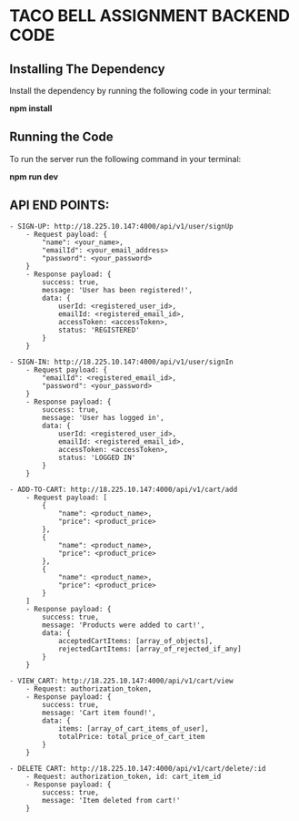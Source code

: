 # TACO BELL ASSIGNMENT BACKEND CODE

## Installing The Dependency

Install the dependency by running the following code in your terminal:

**npm install**

## Running the Code

To run the server run the following command in your terminal:

**npm run dev**

## API END POINTS:

    - SIGN-UP: http://18.225.10.147:4000/api/v1/user/signUp
        - Request payload: {
            "name": <your_name>,
            "emailId": <your_email_address>
            "password": <your_password>
        }
        - Response payload: {
            success: true,
            message: 'User has been registered!',
            data: {
                userId: <registered_user_id>,
                emailId: <registered_email_id>,
                accessToken: <accessToken>,
                status: 'REGISTERED'
            }
        }

    - SIGN-IN: http://18.225.10.147:4000/api/v1/user/signIn
        - Request payload: {
            "emailId": <registered_email_id>,
            "password": <your_password>
        }
        - Response payload: {
            success: true,
            message: 'User has logged in',
            data: {
                userId: <registered_user_id>,
                emailId: <registered_email_id>,
                accessToken: <accessToken>,
                status: 'LOGGED IN'
            }
        }

    - ADD-TO-CART: http://18.225.10.147:4000/api/v1/cart/add
        - Request payload: [
            {
                "name": <product_name>,
                "price": <product_price>
            },
            {
                "name": <product_name>,
                "price": <product_price>
            },
            {
                "name": <product_name>,
                "price": <product_price>
            }
        ]
        - Response payload: {
            success: true,
            message: 'Products were added to cart!',
            data: {
                acceptedCartItems: [array_of_objects],
                rejectedCartItems: [array_of_rejected_if_any]
            }
        }

    - VIEW_CART: http://18.225.10.147:4000/api/v1/cart/view
        - Request: authorization_token,
        - Response payload: {
            success: true,
            message: 'Cart item found!',
            data: {
                items: [array_of_cart_items_of_user],
                totalPrice: total_price_of_cart_item
            }
        }

    - DELETE CART: http://18.225.10.147:4000/api/v1/cart/delete/:id
        - Request: authorization_token, id: cart_item_id
        - Response payload: {
            success: true,
            message: 'Item deleted from cart!'
        }